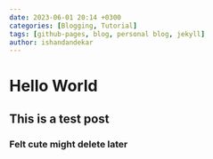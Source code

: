 ```yaml
---
date: 2023-06-01 20:14 +0300
categories: [Blogging, Tutorial]
tags: [github-pages, blog, personal blog, jekyll]
author: ishandandekar
---
```


# Hello World

## This is a test post

### Felt cute might delete later
